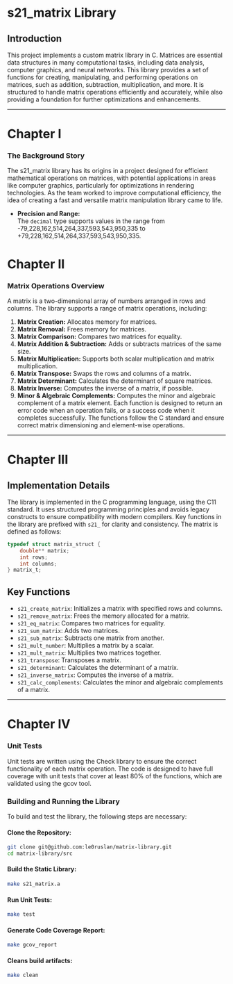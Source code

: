 # s21_matrix Library



## Introduction

This project implements a custom matrix library in C. Matrices are essential data structures in many computational tasks, including data analysis, computer graphics, and neural networks. This library provides a set of functions for creating, manipulating, and performing operations on matrices, such as addition, subtraction, multiplication, and more. It is structured to handle matrix operations efficiently and accurately, while also providing a foundation for further optimizations and enhancements.

---
# Chapter I

### The Background Story
The s21_matrix library has its origins in a project designed for efficient mathematical operations on matrices, with potential applications in areas like computer graphics, particularly for optimizations in rendering technologies. As the team worked to improve computational efficiency, the idea of creating a fast and versatile matrix manipulation library came to life.

- **Precision and Range:**  
  The `decimal` type supports values in the range from -79,228,162,514,264,337,593,543,950,335 to +79,228,162,514,264,337,593,543,950,335.
# Chapter II
### Matrix Operations Overview
A matrix is a two-dimensional array of numbers arranged in rows and columns. The library supports a range of matrix operations, including:

1. <b>Matrix Creation:</b> Allocates memory for matrices.
2. <b>Matrix Removal:</b> Frees memory for matrices.
3. <b>Matrix Comparison:</b> Compares two matrices for equality.
4. <b>Matrix Addition & Subtraction:</b> Adds or subtracts matrices of the same size.
5. <b>Matrix Multiplication:</b> Supports both scalar multiplication and matrix multiplication.
6. <b>Matrix Transpose:</b> Swaps the rows and columns of a matrix.
7. <b>Matrix Determinant:</b> Calculates the determinant of square matrices.
8. <b>Matrix Inverse:</b> Computes the inverse of a matrix, if possible.
9. <b>Minor & Algebraic Complements:</b> Computes the minor and algebraic complement of a matrix element.
Each function is designed to return an error code when an operation fails, or a success code when it completes successfully. The functions follow the C standard and ensure correct matrix dimensioning and element-wise operations.

---

# Chapter III

## Implementation Details

The library is implemented in the C programming language, using the C11 standard. It uses structured programming principles and avoids legacy constructs to ensure compatibility with modern compilers. Key functions in the library are prefixed with `s21_` for clarity and consistency. The matrix is defined as follows:

```c
typedef struct matrix_struct {
    double** matrix;
    int rows;
    int columns;
} matrix_t;
```

## Key Functions

- `s21_create_matrix`: Initializes a matrix with specified rows and columns.
- `s21_remove_matrix`: Frees the memory allocated for a matrix.
- `s21_eq_matrix`: Compares two matrices for equality.
- `s21_sum_matrix`: Adds two matrices.
- `s21_sub_matrix`: Subtracts one matrix from another.
- `s21_mult_number`: Multiplies a matrix by a scalar.
- `s21_mult_matrix`: Multiplies two matrices together.
- `s21_transpose`: Transposes a matrix.
- `s21_determinant`: Calculates the determinant of a matrix.
- `s21_inverse_matrix`: Computes the inverse of a matrix.
- `s21_calc_complements`: Calculates the minor and algebraic complements of a matrix.

---
# Chapter IV
### Unit Tests

Unit tests are written using the Check library to ensure the correct functionality of each matrix operation. The code is designed to have full coverage with unit tests that cover at least 80% of the functions, which are validated using the gcov tool.

### Building and Running the Library

To build and test the library, the following steps are necessary:

#### Clone the Repository:
```bash
git clone git@github.com:le0ruslan/matrix-library.git
cd matrix-library/src
```
#### Build the Static Library:
```bash
make s21_matrix.a
```
#### Run Unit Tests:
```bash
make test
```
#### Generate Code Coverage Report:
```bash
make gcov_report
```

#### Cleans build artifacts:
```bash
make clean
```
